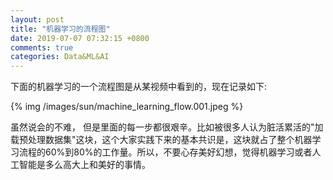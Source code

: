 ```yaml
---
layout: post
title: "机器学习的流程图"
date: 2019-07-07 07:32:15 +0800
comments: true
categories: Data&ML&AI
---
```

下面的机器学习的一个流程图是从某视频中看到的，现在记录如下:

{% img /images/sun/machine_learning_flow.001.jpeg %}

虽然说会的不难， 但是里面的每一步都很艰辛。比如被很多人认为脏活累活的"加载预处理数据集"这块，这个大家实践下来的基本共识是，这块就占了整个机器学习流程的60%到80%的工作量。所以，不要心存美好幻想，觉得机器学习或者人工智能是多么高大上和美好的事情。
